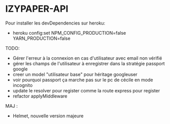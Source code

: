# IZYPAPER-API

Pour installer les devDependencies sur heroku:
- heroku config:set NPM_CONFIG_PRODUCTION=false YARN_PRODUCTION=false

TODO: 
- Gérer l'erreur à la connexion en cas d'utilisateur avec email non vérifié
- gérer les champs de l'utilisateur à enregistrer dans la stratégie passport google
- creer un model "utilisateur base" pour héritage googleuser
- voir pourquoi passport ça marche pas sur le pc de cécile en mode incognito
- update le resolver pour register comme la route express pour register
- refactor applyMiddleware

MAJ :

- Helmet, nouvelle version majeure